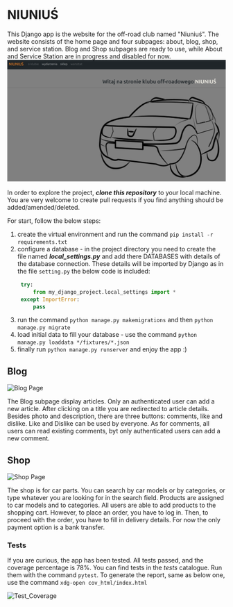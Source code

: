 # NIUNIUŚ
This Django app is the website for the off-road club named "Niuniuś". 
The website consists of the home page and four subpages: about, blog, shop, and service station.
Blog and Shop subpages are ready to use, while About and Service Station are in progress and disabled for now.
![Home Page](niunius/static/niunius/img/readme_home.png)

In order to explore the project, ***clone this repository*** to your local machine.
You are very welcome to create pull requests if you find anything should be added/amended/deleted.

For start, follow the below steps:
1. create the virtual environment and run the command `pip install -r requirements.txt`
2. configure a database - in the project directory you need to create the file named ***local_settings.py*** and add there DATABASES with details of the database connection.
   These details will be imported by Django as in the file `setting.py` the below code is included:
   ```python
    try:
        from my_django_project.local_settings import *
    except ImportError:
        pass
    ```
3. run the command `python manage.py makemigrations` and then `python manage.py migrate`
4. load initial data to fill your database - use the command `python manage.py loaddata */fixtures/*.json`
5. finally run `python manage.py runserver` and enjoy the app :)

## Blog 

![Blog Page](niunius/static/niunius/img/readme_blog.png)

The Blog subpage display articles. Only an authenticated user can add a new article. 
After clicking on a title you are redirected to article details. Besides photo and description, there are three buttons:
comments, like and dislike. Like and Dislike can be used by everyone. As for comments, all users can read existing comments, byt only authenticated users can add a new comment.

## Shop

![Shop Page](niunius/static/niunius/img/readme_shop.png)

The shop is for car parts. You can search by car models or by categories, or type whatever you are looking for in the search field.
Products are assigned to car models and to categories.
All users are able to add products to the shopping cart. However, to place an order, you have to log in. 
Then, to proceed with the order, you have to fill in delivery details. 
For now the only payment option is a bank transfer. 

### Tests

If you are curious, the app has been tested. All tests passed, and the coverage percentage is 78%.
You can find tests in the *tests* catalogue. Run them with the command `pytest`. To generate the report, same as below one, use the command `xdg-open cov_html/index.html`

![Test_Coverage](niunius/static/niunius/img/readme_test_cov.png)
